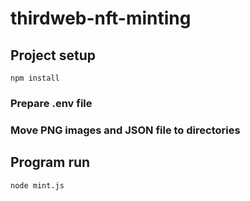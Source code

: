 # thirdweb-nft-minting

## Project setup

```
npm install
```

### Prepare .env file

### Move PNG images and JSON file to directories

## Program run

```
node mint.js
```
